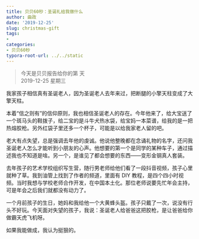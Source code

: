 ```yaml
---
title: 贝贝60秒：圣诞礼给我做什么
author: 曲政
date: '2019-12-25'
slug: christmas-gift
tags:
- 
categories:
- 贝贝60秒
typora-root-url: ../../static
---
```

> 今天是贝贝报告给你的第  天   
> 2019-12-25 星期三 

我家孩子相信真有圣诞老人，因为圣诞老人去年来过，把断腿的小擎天柱变成了大擎天柱。

本着“信之则有”的信仰原则，我也相信圣诞老人的存在。今年他来了，给大宝送了一个斑马头的鞋拨子，给二宝的是斗牛犬热水袋，给宝妈一本菜谱，给我的是一把热熔胶枪。另外红袋子里还多一个杯子，可能是以给我家老人留的吧。

老大有点失望，总是强调去年他的虔诚。他说他整晚都在念诵礼物的名字，还问我圣诞老人怎么才能听到小朋友的心声。他想要的第一个是同学的某种车子，通过描述我也不知道是啥。另一个，是谁见了都会想要的东西——变形金钢真人套装。

去年孩子的艺术学校组织写生营，随行男老师给他们看了一段抖音视频，孩子心里就种了草。我到油管上找到了作者的频道，里面有 DIY 教程，是四个四小时视频。当时我想与学校老师合作开发，在中国本土化。那位老师说要先忙年会主持，可是年会之后我们就都没有动力了。

一个月前孩子的生日，她妈和我给他一个大黄蜂头盔。孩子只戴了一次，说没有行头不好玩。今天面对失望的孩子，我说：圣诞老人给爸爸这把胶枪，是让爸爸给你做霸天虎飞机呀。

如果我能做成，我认为挺狠的。